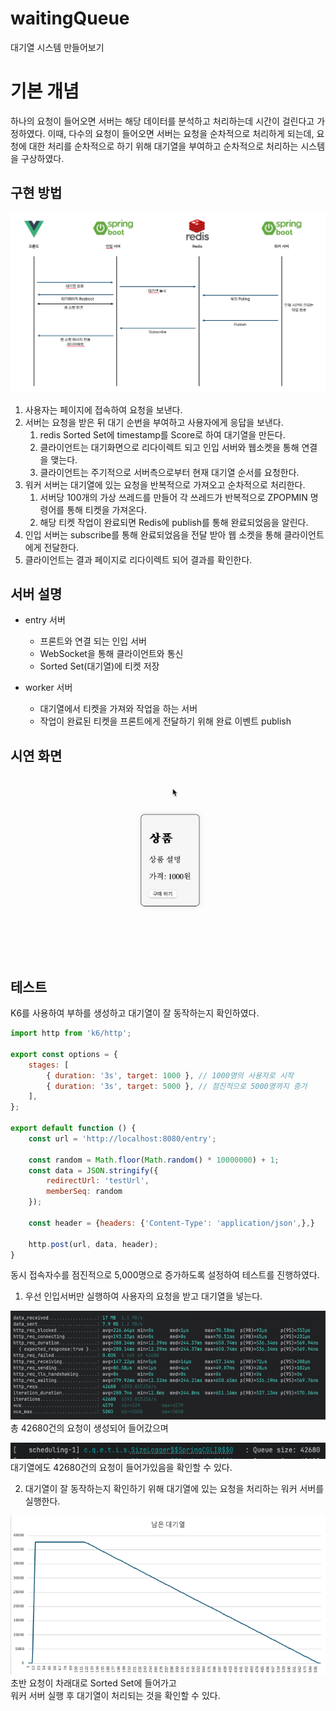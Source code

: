 # waitingQueue

대기열 시스템 만들어보기

# 기본 개념

하나의 요청이 들어오면 서버는 해당 데이터를 분석하고 처리하는데 시간이 걸린다고 가정하였다.
이때, 다수의 요청이 들어오면 서버는 요청을 순차적으로 처리하게 되는데,
요청에 대한 처리를 순차적으로 하기 위해 대기열을 부여하고 순차적으로 처리하는 시스템을 구상하였다.

## 구현 방법

![image1.png](./assets/image1.png)

1. 사용자는 페이지에 접속하여 요청을 보낸다.
2. 서버는 요청을 받은 뒤 대기 순번을 부여하고 사용자에게 응답을 보낸다.
   1. redis Sorted Set에 timestamp를 Score로 하여 대기열을 만든다. 
   2. 클라이언트는 대기화면으로 리다이렉트 되고 인입 서버와 웹소켓을 통해 연결을 맺는다.
   3. 클라이언트는 주기적으로 서버측으로부터 현재 대기열 순서를 요청한다.
3. 워커 서버는 대기열에 있는 요청을 반복적으로 가져오고 순차적으로 처리한다.
   1. 서버당 100개의 가상 쓰레드를 만들어 각 쓰레드가 반복적으로 ZPOPMIN 명령어를 통해 티켓을 가져온다.
   2. 해당 티켓 작업이 완료되면 Redis에 publish를 통해 완료되었음을 알린다.
4. 인입 서버는 subscribe를 통해 완료되었음을 전달 받아 웹 소켓을 통해 클라이언트에게 전달한다.
5. 클라이언트는 결과 페이지로 리다이렉트 되어 결과를 확인한다.

## 서버 설명

- entry 서버 
  - 프론트와 연결 되는 인입 서버
  - WebSocket을 통해 클라이언트와 통신
  - Sorted Set(대기열)에 티켓 저장 

- worker 서버
  - 대기열에서 티켓을 가져와 작업을 하는 서버 
  - 작업이 완료된 티켓을 프론트에게 전달하기 위해 완료 이벤트 publish


## 시연 화면

![image2.gif](assets/image2.gif)

## 테스트

K6를 사용하여 부하를 생성하고 대기열이 잘 동작하는지 확인하였다.

```javascript
import http from 'k6/http';

export const options = {
    stages: [
        { duration: '3s', target: 1000 }, // 1000명의 사용자로 시작
        { duration: '3s', target: 5000 }, // 점진적으로 5000명까지 증가
    ],
};

export default function () {
    const url = 'http://localhost:8080/entry';

    const random = Math.floor(Math.random() * 10000000) + 1;
    const data = JSON.stringify({
        redirectUrl: 'testUrl',
        memberSeq: random
    });

    const header = {headers: {'Content-Type': 'application/json',},}

    http.post(url, data, header);
}
```

동시 접속자수를 점진적으로 5,000명으로 증가하도록 설정하여 테스트를 진행하였다.

1. 우선 인입서버만 실행하여 사용자의 요청을 받고 대기열을 넣는다.  

![image4.png](assets/image4.png)   
총 42680건의 요청이 생성되어 들어갔으며    

![image5.png](assets/image5.png)    
대기열에도 42680건의 요청이 들어가있음을 확인할 수 있다.

2. 대기열이 잘 동작하는지 확인하기 위해 대기열에 있는 요청을 처리하는 워커 서버를 실행한다.   

![image7.png](assets/image7.png)    
초반 요청이 차래대로 Sorted Set에 들어가고     
워커 서버 실행 후 대기열이 처리되는 것을 확인할 수 있다.  
